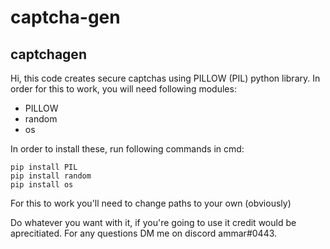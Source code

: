 # captcha-gen

## captchagen

Hi, this code creates secure captchas using PILLOW (PIL) python library. In order for this to work, you will need following modules: 

- PILLOW
- random
- os

In order to install these, run following commands in cmd:

```
pip install PIL
pip install random
pip install os
```

For this to work you'll need to change paths to your own (obviously)

Do whatever you want with it, if you're going to use it credit would be aprecitiated. For any questions DM me on discord ammar#0443.
